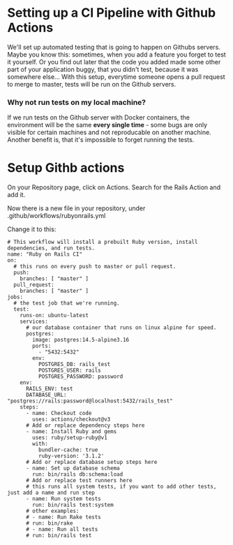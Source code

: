 # Setting up a CI Pipeline with Github Actions
We'll set up automated testing that is going to happen on Githubs servers. Maybe you know this: sometimes, when you add a feature you forget to test it yourself. Or you find out later that the code you added made some other part of your application buggy, that you didn't test, because it was somewhere else...
With this setup, everytime someone opens a pull request to merge to master, tests will be run on the Github servers.
### Why not run tests on my local machine?
If we run tests on the Github server with Docker containers, the environment will be the same **every single time** - some bugs are only visible for certain machines and not reproducable on another machine. Another benefit is, that it's impossible to forget running the tests.
# Setup Githb actions
On your Repository page, click on Actions. Search for the Rails Action and add it.
<br>

Now there is a new file in your repository, under .github/workflows/rubyonrails.yml
<br>

Change it to this:
```
# This workflow will install a prebuilt Ruby version, install dependencies, and run tests.
name: "Ruby on Rails CI"
on:
  # this runs on every push to master or pull request.
  push:
    branches: [ "master" ]
  pull_request:
    branches: [ "master" ]
jobs:
  # the test job that we're running.
  test:
    runs-on: ubuntu-latest
    services:
      # our database container that runs on linux alpine for speed.
      postgres:
        image: postgres:14.5-alpine3.16
        ports:
          - "5432:5432"
        env:
          POSTGRES_DB: rails_test
          POSTGRES_USER: rails
          POSTGRES_PASSWORD: password
    env:
      RAILS_ENV: test
      DATABASE_URL: "postgres://rails:password@localhost:5432/rails_test"
    steps:
      - name: Checkout code
        uses: actions/checkout@v3
      # Add or replace dependency steps here
      - name: Install Ruby and gems
        uses: ruby/setup-ruby@v1
        with:
          bundler-cache: true
          ruby-version: '3.1.2'
      # Add or replace database setup steps here
      - name: Set up database schema
        run: bin/rails db:schema:load
      # Add or replace test runners here
      # this runs all system tests, if you want to add other tests, just add a name and run step
      - name: Run system tests
        run: bin/rails test:system
      # other examples:
      # - name: Run Rake tests
      # run: bin/rake
      # - name: Run all tests
      # run: bin/rails test
```
<br>
